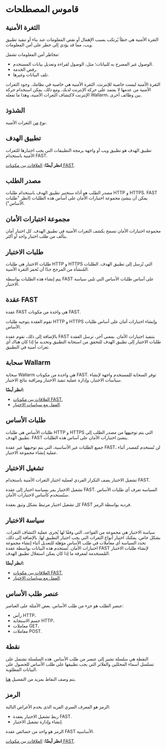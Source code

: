 [doc-points]:       dsl/points/intro.md
[doc-internals]:    operations/internals.md
[doc-policies]:     operations/test-policy/overview.md
[doc-vuln-list]:    vuln-list.md

[vuln-anomaly]:     vuln-list.md#anomaly

#   قاموس المصطلحات

## الثغرة الأمنية

الثغرة الأمنية هي خطأ يُرتكب بسبب الإهمال أو نقص المعلومات عند بناء أو تنفيذ تطبيق ويب، مما قد يؤدي إلى خطر على أمن المعلومات.

مخاطر أمن المعلومات تشمل:

* الوصول غير المصرح به للبيانات؛ مثل، الوصول لقراءة وتعديل بيانات المستخدم.
* رفض الخدمة.
* تلف البيانات وغيرها.

الثغرة الأمنية ليست خاصية للإنترنت. الثغرة الأمنية هي خاصية في نظامك. وجود الثغرات الأمنية من عدمها لا يعتمد على حركة الإنترنت لديك. ومع ذلك، يمكن استخدام حركة الإنترنت لاكتشاف الثغرات الأمنية، وهذا ما تفعله Wallarm، بين وظائف أخرى.

## الشذوذ

نوع [من][vuln-anomaly] الثغرات الأمنية.

## تطبيق الهدف

تطبيق الهدف هو تطبيق ويب أو واجهة برمجة التطبيقات التي يجب اختبارها للثغرات الأمنية باستخدام FAST.

**انظر أيضًا:** [العلاقات بين مكونات FAST][doc-internals].

## مصدر الطلب

مصدر الطلب هو أداة ستختبر تطبيق الهدف باستخدام طلبات HTTP و HTTPS. FAST يمكن أن ينشئ مجموعة اختبارات الأمان على أساس هذه الطلبات (انظر "طلبات الأساس").

## مجموعة اختبارات الأمان

مجموعة اختبارات الأمان تسمح بكشف الثغرات الأمنية في تطبيق الهدف.
كل اختبار أمان يتألف من طلب اختبار واحد أو أكثر.

## طلبات الاختبار

طلبات الاختبار هي طلبات HTTP و HTTPS التي تُرسل إلى تطبيق الهدف. الطلبات المُنشأة من المرجح جدًا أن تُحفز الثغرة الأمنية.

يتم إنشاء هذه الطلبات بواسطة FAST على أساس طلبات الأساس التي تلبي سياسة الاختبار.

## عقدة FAST

عقدة FAST هي واحدة من مكونات FAST.

تقوم العقدة بتوجيه طلبات HTTP و HTTPS وإنشاء اختبارات أمان على أساس طلبات الأساس.

بالإضافة إلى ذلك، تقوم عقدة FAST بتنفيذ اختبارات الأمان. بمعنى آخر، ترسل العقدة طلبات الاختبار إلى تطبيق الهدف للتحقق من استجابة التطبيق وتحديد ما إذا كان هناك أي ثغرات أمنية في التطبيق.

## سحابة Wallarm

سحابة Wallarm هي واحدة من مكونات FAST.
توفر السحابة للمستخدم واجهة لإنشاء سياسات الاختبار، وإدارة عملية تنفيذ الاختبار ومراقبة نتائج الاختبار.

**انظر أيضًا:**
* [العلاقات بين مكونات FAST][doc-internals],
* [العمل مع سياسات الاختبار][doc-policies].


## طلبات الأساس

طلبات الأساس هي طلبات HTTP و HTTPS التي يتم توجيهها من مصدر الطلب إلى تطبيق الهدف.
FAST ينشئ اختبارات الأمان على أساس هذه الطلبات.

جميع الطلبات غير الأساسية، التي يتم توجيهها عبر عقدة FAST، لن تُستخدم كمصدر أثناء عملية إنشاء مجموعة الاختبار.

## تشغيل الاختبار

تشغيل الاختبار يصف التكرار الفردي لعملية اختبار الثغرات الأمنية باستخدام FAST.

تشغيل الاختبار يمر بسياسة اختبار إلى عقدة FAST. السياسة تعرف أي طلبات الأساس ستُستخدم كأساس لاختبارات الأمان.

كل تشغيل اختبار مرتبط بشكل وثيق بعقدة FAST فردية بواسطة الرمز.

## سياسة الاختبار

سياسة الاختبار هي مجموعة من القواعد، التي وفقًا لها يُجرى عملية اكتشاف الثغرات. بشكل خاص، يمكنك اختيار أنواع الثغرات التي يجب اختبار التطبيق لها. بالإضافة إلى ذلك، تحدد السياسة أي معاملات في طلب الأساس مؤهلة للتعديل أثناء إنشاء مجموعة اختبارات الأمان. تُستخدم هذه البيانات بواسطة عقدة FAST لإنشاء طلبات الاختبار المُستخدمة لمعرفة ما إذا كان يمكن استغلال تطبيق الهدف.

**انظر أيضًا:**
* [العلاقات بين مكونات FAST][doc-internals],
* [العمل مع سياسات الاختبار][doc-policies].

## عنصر طلب الأساس

عنصر الطلب هو جزء من طلب الأساس.
بعض الأمثلة على العناصر:

* رأس HTTP، 
* جسم الاستجابة HTTP، 
* معاملات GET، 
* معاملات POST.

## نقطة

النقطة هي سلسلة تشير إلى عنصر من طلب الأساس. هذه السلسلة تشتمل على تسلسل أسماء المحللين والفلاتر التي يجب تطبيقها على طلب الأساس للحصول على البيانات المطلوبة.

يتم وصف النقاط بمزيد من التفصيل [هنا][doc-points].

## الرمز

الرمز هو المعرف السري الفريد الذي يخدم الأغراض التالية:
* ربط تشغيل الاختبار بعقدة FAST.
* إنشاء وإدارة تشغيل الاختبار.

الرمز هو واحد من خصائص عقدة FAST الأساسية.

**انظر أيضًا:** [العلاقات بين مكونات FAST][doc-internals].